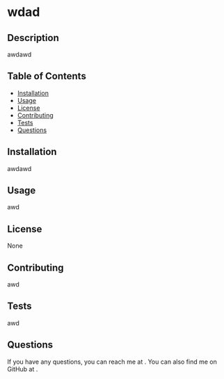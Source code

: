 # wdad



## Description
awdawd

## Table of Contents
- [Installation](#installation)
- [Usage](#usage)
- [License](#license)
- [Contributing](#contributing)
- [Tests](#tests)
- [Questions](#questions)

## Installation
awdawd

## Usage
awd

## License
None

## Contributing
awd

## Tests
awd

## Questions
If you have any questions, you can reach me at [](mailto:).
You can also find me on GitHub at [](https://github.com/).

